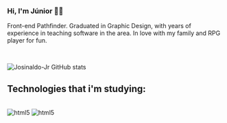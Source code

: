 ### Hi, I'm Júnior 🧑‍💻

Front-end Pathfinder. 
Graduated in Graphic Design, with years of experience in teaching software in the area. In love with my family and RPG player for fun.

<br>

![Josinaldo-Jr GitHub stats](https://github-readme-stats.vercel.app/api?username=josinaldo-jr&show_icons=true&theme=dracula)

## Technologies that i'm studying:

<div style="display: inline_block"><br>
<img aling="center" alt="html5" src="https://img.shields.io/badge/HTML5-E34F26?style=for-the-badge&logo=html5&logoColor=white"/>
<img aling="center" alt="html5" src="https://img.shields.io/badge/CSS3-1572B6?style=for-the-badge&logo=css3&logoColor=white"/>
</div>
<br>


